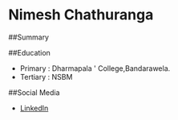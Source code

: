 # Nimesh Chathuranga

##Summary


##Education
* Primary : Dharmapala ' College,Bandarawela.
* Tertiary : NSBM

##Social Media
* [LinkedIn](http://www.linkedin.com/in/jmnc64)


